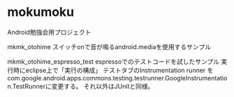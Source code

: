 mokumoku
========
Android勉強会用プロジェクト

mkmk_otohime
スイッチonで音が鳴るandroid.mediaを使用するサンプル

mkmk_otohime_espresso_test
espressoでのテストコードを試したサンプル
 実行時にeclipse上で「実行の構成」 テストタブのInstrumentation runner を
 com.google.android.apps.commons.testing.testrunner.GoogleInstrumentation.TestRunnerに変更する。
 それ以外はJUnitと同様。